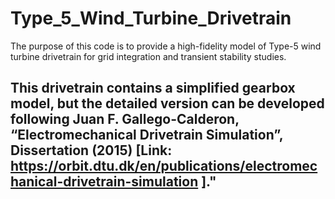 # Type_5_Wind_Turbine_Drivetrain
The purpose of this code is to provide a high-fidelity model of Type-5 wind turbine drivetrain for grid integration and transient stability studies. 
## This drivetrain contains a simplified gearbox model, but the detailed version can be developed following Juan F. Gallego-Calderon, “Electromechanical Drivetrain Simulation”, Dissertation (2015) [Link: https://orbit.dtu.dk/en/publications/electromechanical-drivetrain-simulation ]."
